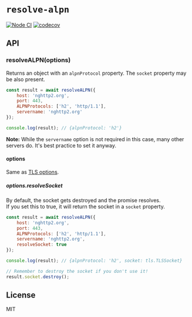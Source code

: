 # `resolve-alpn`

[![Node CI](https://github.com/szmarczak/resolve-alpn/workflows/Node%20CI/badge.svg)](https://github.com/szmarczak/resolve-alpn/actions)
[![codecov](https://codecov.io/gh/szmarczak/resolve-alpn/branch/master/graph/badge.svg)](https://codecov.io/gh/szmarczak/resolve-alpn)

## API

### resolveALPN(options)

Returns an object with an `alpnProtocol` property. The `socket` property may be also present.

```js
const result = await resolveALPN({
	host: 'nghttp2.org',
	port: 443,
	ALPNProtocols: ['h2', 'http/1.1'],
	servername: 'nghttp2.org'
});

console.log(result); // {alpnProtocol: 'h2'}
```

**Note:** While the `servername` option is not required in this case, many other servers do. It's best practice to set it anyway.

#### options

Same as [TLS options](https://nodejs.org/api/tls.html#tls_tls_connect_options_callback).

##### options.resolveSocket

By default, the socket gets destroyed and the promise resolves.<br>
If you set this to true, it will return the socket in a `socket` property.

```js
const result = await resolveALPN({
	host: 'nghttp2.org',
	port: 443,
	ALPNProtocols: ['h2', 'http/1.1'],
	servername: 'nghttp2.org',
	resolveSocket: true
});

console.log(result); // {alpnProtocol: 'h2', socket: tls.TLSSocket}

// Remember to destroy the socket if you don't use it!
result.socket.destroy();
```

## License

MIT
